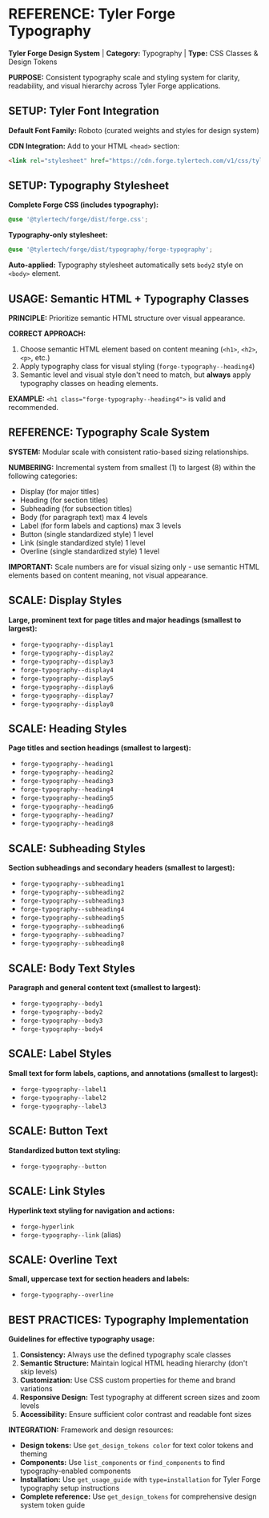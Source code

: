 # REFERENCE: Tyler Forge Typography

**Tyler Forge Design System** | **Category:** Typography | **Type:** CSS Classes & Design Tokens

**PURPOSE:** Consistent typography scale and styling system for clarity, readability, and visual hierarchy across Tyler Forge applications.

## SETUP: Tyler Font Integration

**Default Font Family:** Roboto (curated weights and styles for design system)

**CDN Integration:** Add to your HTML `<head>` section:

```html
<link rel="stylesheet" href="https://cdn.forge.tylertech.com/v1/css/tyler-font.css" />
```

## SETUP: Typography Stylesheet

**Complete Forge CSS (includes typography):**

```css
@use '@tylertech/forge/dist/forge.css';
```

**Typography-only stylesheet:**

```css
@use '@tylertech/forge/dist/typography/forge-typography';
```

**Auto-applied:** Typography stylesheet automatically sets `body2` style on `<body>` element.

## USAGE: Semantic HTML + Typography Classes

**PRINCIPLE:** Prioritize semantic HTML structure over visual appearance.

**CORRECT APPROACH:**
1. Choose semantic HTML element based on content meaning (`<h1>`, `<h2>`, `<p>`, etc.)
2. Apply typography class for visual styling (`forge-typography--heading4`)
3. Semantic level and visual style don't need to match, but **always** apply typography classes on heading elements.

**EXAMPLE:** `<h1 class="forge-typography--heading4">` is valid and recommended.

## REFERENCE: Typography Scale System

**SYSTEM:** Modular scale with consistent ratio-based sizing relationships.

**NUMBERING:** Incremental system from smallest (1) to largest (8) within the following categories:
- Display (for major titles)
- Heading (for section titles)
- Subheading (for subsection titles)
- Body (for paragraph text) max 4 levels
- Label (for form labels and captions) max 3 levels
- Button (single standardized style) 1 level
- Link (single standardized style) 1 level
- Overline (single standardized style) 1 level

**IMPORTANT:** Scale numbers are for visual sizing only - use semantic HTML elements based on content meaning, not visual appearance.

## SCALE: Display Styles

**Large, prominent text for page titles and major headings (smallest to largest):**

- `forge-typography--display1`
- `forge-typography--display2`
- `forge-typography--display3`
- `forge-typography--display4`
- `forge-typography--display5`
- `forge-typography--display6`
- `forge-typography--display7`
- `forge-typography--display8`

## SCALE: Heading Styles

**Page titles and section headings (smallest to largest):**

- `forge-typography--heading1`
- `forge-typography--heading2`
- `forge-typography--heading3`
- `forge-typography--heading4`
- `forge-typography--heading5`
- `forge-typography--heading6`
- `forge-typography--heading7`
- `forge-typography--heading8`

## SCALE: Subheading Styles

**Section subheadings and secondary headers (smallest to largest):**

- `forge-typography--subheading1`
- `forge-typography--subheading2`
- `forge-typography--subheading3`
- `forge-typography--subheading4`
- `forge-typography--subheading5`
- `forge-typography--subheading6`
- `forge-typography--subheading7`
- `forge-typography--subheading8`

## SCALE: Body Text Styles

**Paragraph and general content text (smallest to largest):**

- `forge-typography--body1`
- `forge-typography--body2`
- `forge-typography--body3`
- `forge-typography--body4`

## SCALE: Label Styles

**Small text for form labels, captions, and annotations (smallest to largest):**

- `forge-typography--label1`
- `forge-typography--label2`
- `forge-typography--label3`

## SCALE: Button Text

**Standardized button text styling:**

- `forge-typography--button`

## SCALE: Link Styles

**Hyperlink text styling for navigation and actions:**

- `forge-hyperlink`
- `forge-typography--link` (alias)

## SCALE: Overline Text

**Small, uppercase text for section headers and labels:**

- `forge-typography--overline`

## BEST PRACTICES: Typography Implementation

**Guidelines for effective typography usage:**
1. **Consistency:** Always use the defined typography scale classes
2. **Semantic Structure:** Maintain logical HTML heading hierarchy (don't skip levels)
3. **Customization:** Use CSS custom properties for theme and brand variations
4. **Responsive Design:** Test typography at different screen sizes and zoom levels
5. **Accessibility:** Ensure sufficient color contrast and readable font sizes

**INTEGRATION:** Framework and design resources:
- **Design tokens:** Use `get_design_tokens color` for text color tokens and theming
- **Components:** Use `list_components` or `find_components` to find typography-enabled components
- **Installation:** Use `get_usage_guide` with `type=installation` for Tyler Forge typography setup instructions
- **Complete reference:** Use `get_design_tokens` for comprehensive design system token guide

